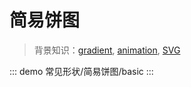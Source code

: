 # 简易饼图

> 背景知识：[gradient](https://developer.mozilla.org/zh-CN/docs/Web/CSS/gradient), [animation](https://developer.mozilla.org/zh-CN/docs/Web/CSS/animation), [SVG](https://developer.mozilla.org/zh-CN/docs/Web/SVG/Tutorial)

::: demo
常见形状/简易饼图/basic
:::


